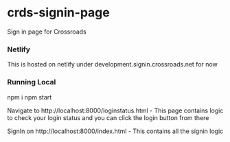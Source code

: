 # crds-signin-page
Sign in page for Crossroads

### Netlify

This is hosted on netlify under development.signin.crossroads.net for now

### Running Local

npm i
npm start

Navigate to http://localhost:8000/loginstatus.html - This page contains logic to check your login status and you can click the login button from there

SignIn on http://localhost:8000/index.html - This contains all the signin logic